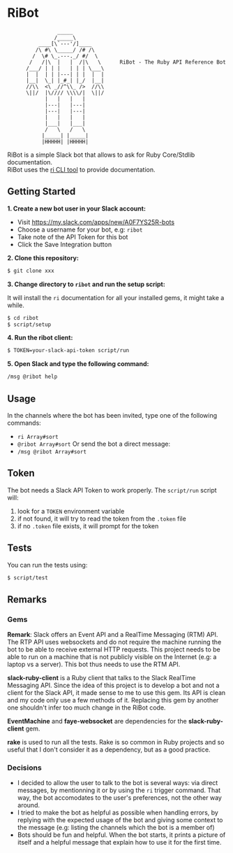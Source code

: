 # RiBot

```
                _____
               /_____\
          ____[\`---'/]____
         /\ #\ \_____/ /# /\
        /  \# \_.---._/ #/  \
       /   /|\  |   |  /|\   \      RiBot - The Ruby API Reference Bot
      /___/ | | |   | | | \___\
      |  |  | | |---| | |  |  |     
      |__|  \_| |_#_| |_/  |__|     
      //\\  <\ _//^\\_ />  //\\     
      \||/  |\//// \\\\/|  \||/
            |   |   |   |           
            |---|   |---|
            |---|   |---|
            |   |   |   |
            |___|   |___|
            /   \   /   \
           |_____| |_____|
           |HHHHH| |HHHHH|
```

RiBot is a simple Slack bot that allows to ask for Ruby Core/Stdlib documentation.  
RiBot uses the [ri CLI tool](http://www.jstorimer.com/blogs/workingwithcode/7766081-5-reasons-you-should-use-ri-to-read-ruby-documentation) to provide documentation.

## Getting Started

**1. Create a new bot user in your Slack account:**

- Visit https://my.slack.com/apps/new/A0F7YS25R-bots
- Choose a username for your bot, e.g: `ribot`
- Take note of the API Token for this bot
- Click the Save Integration button

**2. Clone this repository:**

```bash
$ git clone xxx
``` 

**3. Change directory to `ribot` and run the setup script:**

It will install the `ri` documentation for all your installed gems, it might take a while.

```bash
$ cd ribot
$ script/setup
``` 

**4. Run the ribot client:**

```bash
$ TOKEN=your-slack-api-token script/run
``` 

**5. Open Slack and type the following command:**

```bash
/msg @ribot help
``` 

## Usage

In the channels where the bot has been invited, type one of the following commands:
- `ri Array#sort`
- `@ribot Array#sort`
Or send the bot a direct message:
- `/msg @ribot Array#sort`

## Token

The bot needs a Slack API Token to work properly.
The `script/run` script will:
1. look for a `TOKEN` environment variable
2. if not found, it will try to read the token from the `.token` file
3. if no `.token` file exists, it will prompt for the token

## Tests

You can run the tests using:

```bash
$ script/test
```

## Remarks

### Gems

**Remark**: Slack offers an Event API and a RealTime Messaging (RTM) API. The RTP API uses websockets and do not require the machine running the bot to be able to receive external HTTP requests. This project needs to be able to run on a machine that is not publicly visible on the Internet (e.g: a laptop vs a server). This bot thus needs to use the RTM API.

**slack-ruby-client** is a Ruby client that talks to the Slack RealTime Messaging API. Since the idea of this project is to develop a bot and not a client for the Slack API, it made sense to me to use this gem. Its API is clean and my code only use a few methods of it. Replacing this gem by another one shouldn't infer too much change in the RiBot code.

**EventMachine** and **faye-websocket** are dependencies for the **slack-ruby-client** gem.

**rake** is used to run all the tests. Rake is so common in Ruby projects and so useful that I don't consider it as a dependency, but as a good practice.

### Decisions

- I decided to allow the user to talk to the bot is several ways: via direct messages, by mentionning it or by using the `ri` trigger command. That way, the bot accomodates to the user's preferences, not the other way around.
- I tried to make the bot as helpful as possible when handling errors, by replying with the expected usage of the bot and giving some context to the message (e.g: listing the channels which the bot is a member of)
- Bots should be fun and helpful. When the bot starts, it prints a picture of itself and a helpful message that explain how to use it for the first time.
